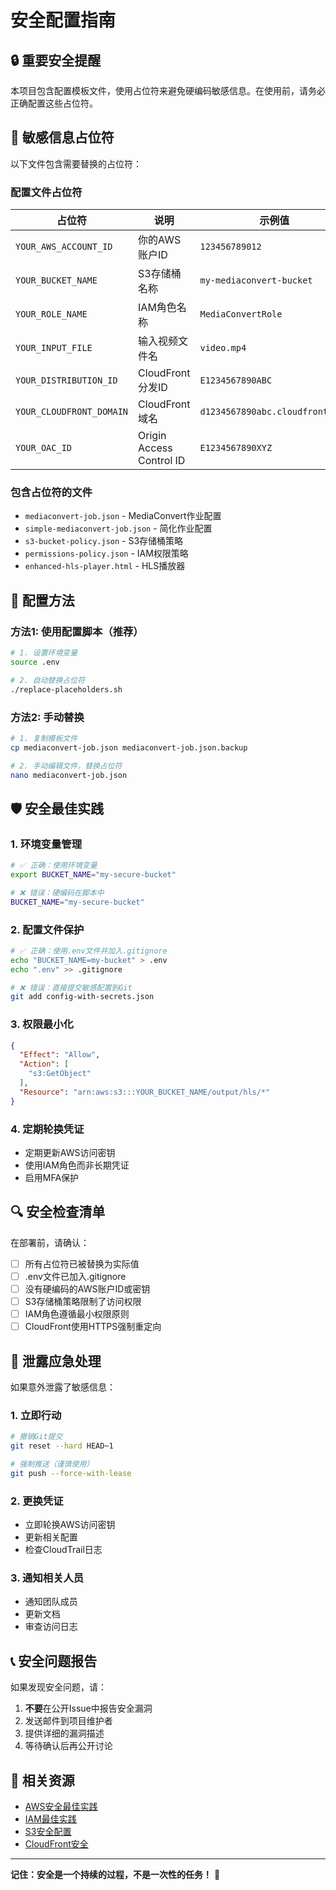 # 安全配置指南

## 🔒 重要安全提醒

本项目包含配置模板文件，使用占位符来避免硬编码敏感信息。在使用前，请务必正确配置这些占位符。

## 🚨 敏感信息占位符

以下文件包含需要替换的占位符：

### 配置文件占位符

| 占位符 | 说明 | 示例值 |
|--------|------|--------|
| `YOUR_AWS_ACCOUNT_ID` | 你的AWS账户ID | `123456789012` |
| `YOUR_BUCKET_NAME` | S3存储桶名称 | `my-mediaconvert-bucket` |
| `YOUR_ROLE_NAME` | IAM角色名称 | `MediaConvertRole` |
| `YOUR_INPUT_FILE` | 输入视频文件名 | `video.mp4` |
| `YOUR_DISTRIBUTION_ID` | CloudFront分发ID | `E1234567890ABC` |
| `YOUR_CLOUDFRONT_DOMAIN` | CloudFront域名 | `d1234567890abc.cloudfront.net` |
| `YOUR_OAC_ID` | Origin Access Control ID | `E1234567890XYZ` |

### 包含占位符的文件

- `mediaconvert-job.json` - MediaConvert作业配置
- `simple-mediaconvert-job.json` - 简化作业配置
- `s3-bucket-policy.json` - S3存储桶策略
- `permissions-policy.json` - IAM权限策略
- `enhanced-hls-player.html` - HLS播放器

## 🔧 配置方法

### 方法1: 使用配置脚本（推荐）

```bash
# 1. 设置环境变量
source .env

# 2. 自动替换占位符
./replace-placeholders.sh
```

### 方法2: 手动替换

```bash
# 1. 复制模板文件
cp mediaconvert-job.json mediaconvert-job.json.backup

# 2. 手动编辑文件，替换占位符
nano mediaconvert-job.json
```

## 🛡️ 安全最佳实践

### 1. 环境变量管理
```bash
# ✅ 正确：使用环境变量
export BUCKET_NAME="my-secure-bucket"

# ❌ 错误：硬编码在脚本中
BUCKET_NAME="my-secure-bucket"
```

### 2. 配置文件保护
```bash
# ✅ 正确：使用.env文件并加入.gitignore
echo "BUCKET_NAME=my-bucket" > .env
echo ".env" >> .gitignore

# ❌ 错误：直接提交敏感配置到Git
git add config-with-secrets.json
```

### 3. 权限最小化
```json
{
  "Effect": "Allow",
  "Action": [
    "s3:GetObject"
  ],
  "Resource": "arn:aws:s3:::YOUR_BUCKET_NAME/output/hls/*"
}
```

### 4. 定期轮换凭证
- 定期更新AWS访问密钥
- 使用IAM角色而非长期凭证
- 启用MFA保护

## 🔍 安全检查清单

在部署前，请确认：

- [ ] 所有占位符已被替换为实际值
- [ ] .env文件已加入.gitignore
- [ ] 没有硬编码的AWS账户ID或密钥
- [ ] S3存储桶策略限制了访问权限
- [ ] IAM角色遵循最小权限原则
- [ ] CloudFront使用HTTPS强制重定向

## 🚨 泄露应急处理

如果意外泄露了敏感信息：

### 1. 立即行动
```bash
# 撤销Git提交
git reset --hard HEAD~1

# 强制推送（谨慎使用）
git push --force-with-lease
```

### 2. 更换凭证
- 立即轮换AWS访问密钥
- 更新相关配置
- 检查CloudTrail日志

### 3. 通知相关人员
- 通知团队成员
- 更新文档
- 审查访问日志

## 📞 安全问题报告

如果发现安全问题，请：

1. **不要**在公开Issue中报告安全漏洞
2. 发送邮件到项目维护者
3. 提供详细的漏洞描述
4. 等待确认后再公开讨论

## 🔗 相关资源

- [AWS安全最佳实践](https://docs.aws.amazon.com/security/)
- [IAM最佳实践](https://docs.aws.amazon.com/IAM/latest/UserGuide/best-practices.html)
- [S3安全配置](https://docs.aws.amazon.com/s3/latest/userguide/security.html)
- [CloudFront安全](https://docs.aws.amazon.com/cloudfront/latest/developerguide/security.html)

---

**记住：安全是一个持续的过程，不是一次性的任务！** 🔐
